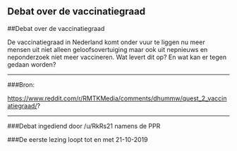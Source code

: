 ## Debat over de vaccinatiegraad 
 
##Debat over de vaccinatiegraad

De vaccinatiegraad in Nederland komt onder vuur te liggen nu meer mensen uit niet alleen geloofsovertuiging maar ook uit nepnieuws en neponderzoek niet meer vaccineren. Wat levert dit op? En wat kan er tegen gedaan worden? 

---

###Bron:

https://www.reddit.com/r/RMTKMedia/comments/dhummw/quest_2_vaccinatiegraad/?

---
###Debat ingediend door /u/RkRs21 namens de PPR

###De eerste lezing loopt tot en met 21-10-2019